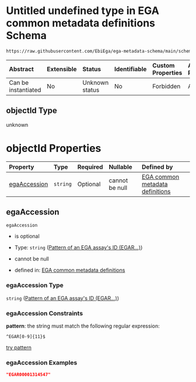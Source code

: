 # Untitled undefined type in EGA common metadata definitions Schema

```txt
https://raw.githubusercontent.com/EbiEga/ega-metadata-schema/main/schemas/EGA.common-definitions.json#/definitions/objectIdAndObjectTypeCheck/anyOf/6/properties/objectId
```



| Abstract            | Extensible | Status         | Identifiable | Custom Properties | Additional Properties | Access Restrictions | Defined In                                                                                           |
| :------------------ | :--------- | :------------- | :----------- | :---------------- | :-------------------- | :------------------ | :--------------------------------------------------------------------------------------------------- |
| Can be instantiated | No         | Unknown status | No           | Forbidden         | Allowed               | none                | [EGA.common-definitions.json\*](../../../schemas/EGA.common-definitions.json "open original schema") |

## objectId Type

unknown

# objectId Properties

| Property                      | Type     | Required | Nullable       | Defined by                                                                                                                                                                                                                                                                                                                                                                                                                             |
| :---------------------------- | :------- | :------- | :------------- | :------------------------------------------------------------------------------------------------------------------------------------------------------------------------------------------------------------------------------------------------------------------------------------------------------------------------------------------------------------------------------------------------------------------------------------- |
| [egaAccession](#egaaccession) | `string` | Optional | cannot be null | [EGA common metadata definitions](ega-12-definitions-check-that-the-objectids-accession-pattern-and-objecttype-match-anyof-assay-objectid-and-objecttype-check-properties-objectid-properties-pattern-of-an-ega-assays-id-egar.md "https://raw.githubusercontent.com/EbiEga/ega-metadata-schema/main/schemas/EGA.common-definitions.json#/definitions/objectIdAndObjectTypeCheck/anyOf/6/properties/objectId/properties/egaAccession") |

## egaAccession



`egaAccession`

*   is optional

*   Type: `string` ([Pattern of an EGA assay's ID (EGAR...)](ega-12-definitions-check-that-the-objectids-accession-pattern-and-objecttype-match-anyof-assay-objectid-and-objecttype-check-properties-objectid-properties-pattern-of-an-ega-assays-id-egar.md))

*   cannot be null

*   defined in: [EGA common metadata definitions](ega-12-definitions-check-that-the-objectids-accession-pattern-and-objecttype-match-anyof-assay-objectid-and-objecttype-check-properties-objectid-properties-pattern-of-an-ega-assays-id-egar.md "https://raw.githubusercontent.com/EbiEga/ega-metadata-schema/main/schemas/EGA.common-definitions.json#/definitions/objectIdAndObjectTypeCheck/anyOf/6/properties/objectId/properties/egaAccession")

### egaAccession Type

`string` ([Pattern of an EGA assay's ID (EGAR...)](ega-12-definitions-check-that-the-objectids-accession-pattern-and-objecttype-match-anyof-assay-objectid-and-objecttype-check-properties-objectid-properties-pattern-of-an-ega-assays-id-egar.md))

### egaAccession Constraints

**pattern**: the string must match the following regular expression:&#x20;

```regexp
^EGAR[0-9]{11}$
```

[try pattern](https://regexr.com/?expression=%5EEGAR%5B0-9%5D%7B11%7D%24 "try regular expression with regexr.com")

### egaAccession Examples

```json
"EGAR00001314547"
```

